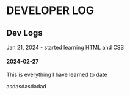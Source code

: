 # DEVELOPER LOG

## Dev Logs
Jan 21, 2024 - started learning HTML and CSS
#### 2024-02-27
 This is everything I have learned to date

asdasdasdadad